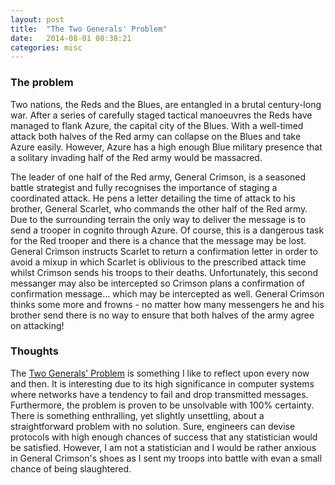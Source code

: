 ```yaml
---
layout: post
title:  "The Two Generals' Problem"
date:   2014-08-01 08:38:21
categories: misc
---
```


### The problem

Two nations, the Reds and the Blues, are entangled in a brutal century-long war.
After a series of carefully staged tactical manoeuvres the Reds have managed to
flank Azure, the capital city of the Blues. With a well-timed attack both halves
of the Red army can collapse on the Blues and take Azure easily. However, Azure
has a high enough Blue military presence that a solitary invading half of the
Red army would be massacred.

The leader of one half of the Red army, General Crimson, is a seasoned battle
strategist and fully recognises the importance of staging a coordinated attack.
He pens a letter detailing the time of attack to his brother, General Scarlet,
who commands the other half of the Red army. Due to the surrounding terrain the
only way to deliver the message is to send a trooper in cognito through Azure.
Of course, this is a dangerous task for the Red trooper and there is a chance
that the message may be lost. General Crimson instructs Scarlet to return a
confirmation letter in order to avoid a mixup in which Scarlet is oblivious to
the prescribed attack time whilst Crimson sends his troops to their deaths.
Unfortunately, this second messanger may also be intercepted so Crimson plans a
confirmation of confirmation message... which may be intercepted as well.
General Crimson thinks some more and frowns - no matter how many messengers he
and his brother send there is no way to ensure that both halves of the army
agree on attacking!

### Thoughts

The [Two Generals' Problem](http://en.wikipedia.org/wiki/Two_Generals'_Problem)
is something I like to reflect upon every now and then. It is interesting due to
its high significance in computer systems where networks have a tendency to fail
and drop transmitted messages. Furthermore, the problem is proven to be
unsolvable with 100% certainty. There is something enthralling, yet slightly
unsettling, about a straightforward problem with no solution. Sure, engineers
can devise protocols with high enough chances of success that any statistician
would be satisfied. However, I am not a statistician and I would be rather
anxious in General Crimson's shoes as I sent my troops into battle with evan a
small chance of being slaughtered.

